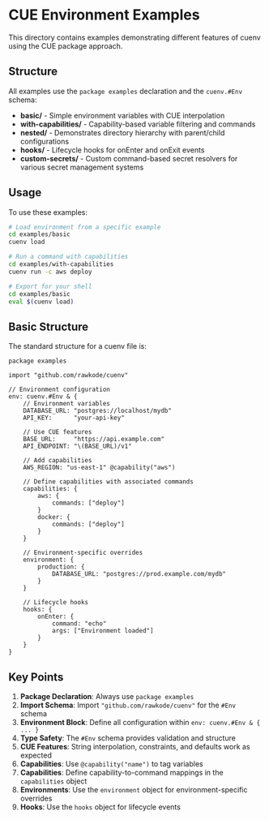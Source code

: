 # CUE Environment Examples

This directory contains examples demonstrating different features of cuenv using the CUE package approach.

## Structure

All examples use the `package examples` declaration and the `cuenv.#Env` schema:

- **basic/** - Simple environment variables with CUE interpolation
- **with-capabilities/** - Capability-based variable filtering and commands
- **nested/** - Demonstrates directory hierarchy with parent/child configurations
- **hooks/** - Lifecycle hooks for onEnter and onExit events
- **custom-secrets/** - Custom command-based secret resolvers for various secret management systems

## Usage

To use these examples:

```bash
# Load environment from a specific example
cd examples/basic
cuenv load

# Run a command with capabilities
cd examples/with-capabilities
cuenv run -c aws deploy

# Export for your shell
cd examples/basic
eval $(cuenv load)
```

## Basic Structure

The standard structure for a cuenv file is:

```cue
package examples

import "github.com/rawkode/cuenv"

// Environment configuration
env: cuenv.#Env & {
    // Environment variables
    DATABASE_URL: "postgres://localhost/mydb"
    API_KEY:      "your-api-key"

    // Use CUE features
    BASE_URL:     "https://api.example.com"
    API_ENDPOINT: "\(BASE_URL)/v1"

    // Add capabilities
    AWS_REGION: "us-east-1" @capability("aws")

    // Define capabilities with associated commands
    capabilities: {
        aws: {
            commands: ["deploy"]
        }
        docker: {
            commands: ["deploy"]
        }
    }

    // Environment-specific overrides
    environment: {
        production: {
            DATABASE_URL: "postgres://prod.example.com/mydb"
        }
    }

    // Lifecycle hooks
    hooks: {
        onEnter: {
            command: "echo"
            args: ["Environment loaded"]
        }
    }
}
```

## Key Points

1. **Package Declaration**: Always use `package examples`
2. **Import Schema**: Import `"github.com/rawkode/cuenv"` for the `#Env` schema
3. **Environment Block**: Define all configuration within `env: cuenv.#Env & { ... }`
4. **Type Safety**: The `#Env` schema provides validation and structure
5. **CUE Features**: String interpolation, constraints, and defaults work as expected
6. **Capabilities**: Use `@capability("name")` to tag variables
7. **Capabilities**: Define capability-to-command mappings in the `capabilities` object
8. **Environments**: Use the `environment` object for environment-specific overrides
9. **Hooks**: Use the `hooks` object for lifecycle events
